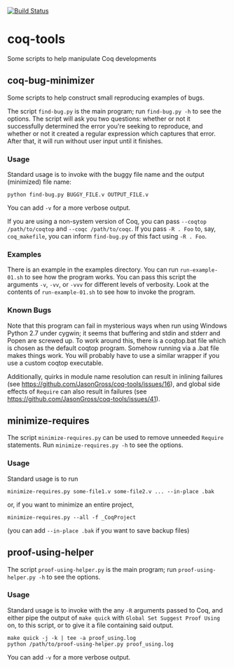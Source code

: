[![Build Status](https://api.travis-ci.org/JasonGross/coq-tools.png?branch=master)](https://travis-ci.org/JasonGross/coq-tools)

coq-tools
==============

Some scripts to help manipulate Coq developments

coq-bug-minimizer
-----------------

Some scripts to help construct small reproducing examples of bugs.

The script `find-bug.py` is the main program; run `find-bug.py -h` to
see the options.  The script will ask you two questions: whether or
not it successfully determined the error you're seeking to reproduce,
and whether or not it created a regular expression which captures that
error.  After that, it will run without user input until it finishes.

### Usage

Standard usage is to invoke with the buggy file name and the output
(minimized) file name:

```
python find-bug.py BUGGY_FILE.v OUTPUT_FILE.v
```

You can add `-v` for a more verbose output.

If you are using a non-system version of Coq, you can pass `--coqtop
/path/to/coqtop` and `--coqc /path/to/coqc`.  If you pass `-R . Foo`
to, say, `coq_makefile`, you can inform `find-bug.py` of this fact
using `-R . Foo`.

### Examples

There is an example in the examples directory.  You can run
`run-example-01.sh` to see how the program works.  You can pass this
script the arguments `-v`, `-vv`, or `-vvv` for different levels of
verbosity.  Look at the contents of `run-example-01.sh` to see how to
invoke the program.

### Known Bugs

Note that this program can fail in mysterious ways when run using
Windows Python 2.7 under cygwin; it seems that buffering and stdin and
stderr and Popen are screwed up.  To work around this, there is a
coqtop.bat file which is chosen as the default coqtop program.
Somehow running via a .bat file makes things work.  You will probably
have to use a similar wrapper if you use a custom coqtop executable.

Additionally, quirks in module name resolution can result in inlining
failures (see https://github.com/JasonGross/coq-tools/issues/16), and
global side effects of `Require` can also result in failures (see
https://github.com/JasonGross/coq-tools/issues/41).

minimize-requires
-----------------

The script `minimize-requires.py` can be used to remove unneeded `Require`
statements.  Run `minimize-requires.py -h` to see the options.

### Usage

Standard usage is to run
```
minimize-requires.py some-file1.v some-file2.v ... --in-place .bak
```
or, if you want to minimize an entire project,
```
minimize-requires.py --all -f _CoqProject
```
(you can add `--in-place .bak` if you want to save backup files)

proof-using-helper
------------------

The script `proof-using-helper.py` is the main program; run
`proof-using-helper.py -h` to see the options.

### Usage

Standard usage is to invoke with the any `-R` arguments passed to Coq,
and either pipe the output of `make quick` with `Global Set Suggest Proof Using`
on, to this script, or to give it a file containing said output.

```
make quick -j -k | tee -a proof_using.log
python /path/to/proof-using-helper.py proof_using.log
```

You can add `-v` for a more verbose output.
